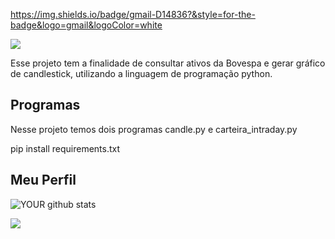 https://img.shields.io/badge/gmail-D14836?&style=for-the-badge&logo=gmail&logoColor=white

<img src="https://img.shields.io/static/v1?label=Version&message=1.0&color=7159c1&style=for-the-badge&logo=ghost"/>


Esse projeto tem a finalidade de consultar ativos da Bovespa e gerar gráfico de candlestick, utilizando a linguagem  de programação python.

## Programas
<p align="left">Nesse projeto temos dois programas candle.py e carteira_intraday.py</p>


pip install requirements.txt 



## Meu Perfil

![YOUR github stats](https://github-readme-stats.vercel.app/api?username=rafaelsuzano)
 
[<img src="https://img.shields.io/badge/linkedin-%230077B5.svg?&style=for-the-badge&logo=linkedin&logoColor=white" />](https://www.linkedin.com/in/rafaelsuzano/)
